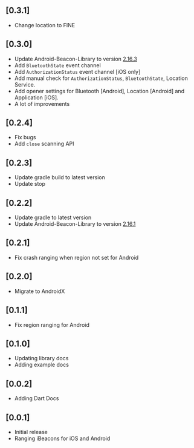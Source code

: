 ## [0.3.1]
* Change location to FINE

## [0.3.0]

* Update Android-Beacon-Library to version [2.16.3](https://github.com/AltBeacon/android-beacon-library/tree/2.16.3)
* Add `BluetoothState` event channel
* Add `AuthorizationStatus` event channel [iOS only]
* Add manual check for `AuthorizationStatus`, `BluetoothState`, Location Service.
* Add opener settings for Bluetooth [Android], Location [Android] and Application [iOS].
* A lot of improvements

## [0.2.4]

* Fix bugs
* Add `close` scanning API

## [0.2.3]

* Update gradle build to latest version
* Update stop 

## [0.2.2]

* Update gradle to latest version
* Update Android-Beacon-Library to version [2.16.1](https://github.com/AltBeacon/android-beacon-library/tree/2.16.1)

## [0.2.1]

* Fix crash ranging when region not set for Android

## [0.2.0]

* Migrate to AndroidX

## [0.1.1]

* Fix region ranging for Android

## [0.1.0]

* Updating library docs
* Adding example docs

## [0.0.2]

* Adding Dart Docs

## [0.0.1]

* Initial release
* Ranging iBeacons for iOS and Android